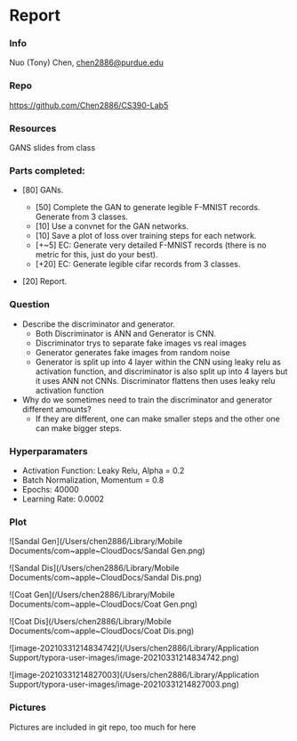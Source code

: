 # Report

### Info

Nuo (Tony) Chen, chen2886@purdue.edu

### Repo

https://github.com/Chen2886/CS390-Lab5

### Resources

 GANS slides from class

### Parts completed:

- [80] GANs.
  - [50] Complete the GAN to generate legible F-MNIST records. Generate from 3 classes.
  - [10] Use a convnet for the GAN networks.
  - [10] Save a plot of loss over training steps for each network.
  - [+~5] EC: Generate very detailed F-MNIST records (there is no metric for this, just do your best).
  - [+20] EC: Generate legible cifar records from 3 classes.

- [20] Report.

### Question

- Describe the discriminator and generator.
  - Both Discriminator is ANN and Generator is CNN.
  - Discriminator trys to separate fake images vs real images
  - Generator generates fake images from random noise
  - Generator is split up into 4 layer within the CNN using leaky relu as activation function, and discriminator is also split up into 4 layers but it uses ANN not CNNs. Discriminator flattens then uses leaky relu activation function
- Why do we sometimes need to train the discriminator and generator different amounts?
  - If they are different, one can make smaller steps and the other one can make bigger steps.

### Hyperparamaters

- Activation Function: Leaky Relu, Alpha = 0.2
- Batch Normalization, Momentum = 0.8
- Epochs: 40000
- Learning Rate: 0.0002

### Plot

![Sandal Gen](/Users/chen2886/Library/Mobile Documents/com~apple~CloudDocs/Sandal Gen.png)

![Sandal Dis](/Users/chen2886/Library/Mobile Documents/com~apple~CloudDocs/Sandal Dis.png)

![Coat Gen](/Users/chen2886/Library/Mobile Documents/com~apple~CloudDocs/Coat Gen.png)

![Coat Dis](/Users/chen2886/Library/Mobile Documents/com~apple~CloudDocs/Coat Dis.png)

![image-20210331214834742](/Users/chen2886/Library/Application Support/typora-user-images/image-20210331214834742.png)

![image-20210331214827003](/Users/chen2886/Library/Application Support/typora-user-images/image-20210331214827003.png)



### Pictures

Pictures are included in git repo, too much for here